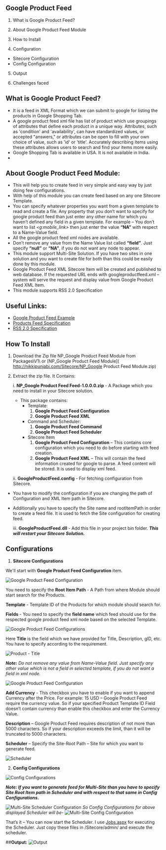 
## Google Product Feed

1)	What is Google Product Feed?

2) 	About Google Product Feed Module

3)	How to Install

4)	Configuration

   * Sitecore Configuration
   * Config Configuration

5)	Output

6)	Challenges faced

## What is Google Product Feed?
*	It is a feed in XML Format which we can submit to google for listing the products in Google Shopping Tab.
*	A google product feed xml file has list of product which use groupings of attributes that define each product in a unique way. Attributes, such as 'condition' and 'availability', can have standardized values, or accepted "answers," or attributes can be open to fill with your own choice of value, such as 'id' or 'title'. Accurately describing items using these attributes allows users to search and find your items more easily.
*	Google Shopping Tab is available in USA. It is not available in India.
*	
## About Google Product Feed Module:
*	This will help you to create feed in very simple and easy way by just doing few configurations.
*	With help of this module you can create feed based on any one Sitecore Template.
*	You can specify whatever properties you want from a given template to read and create a file. Any property that you don’t want to specify for google product feed than just enter any other name for which you haven’t defined any field in a given template. For example – You don’t want to list _<g:mobile_link>_ then just enter the value **“NA”** with respect to a Name-Value field.
*	All the google product feed xml nodes are available.
*	Don’t remove any value from the Name Value list called **“field”**. Just specify **“null”** or **“NA”**, if you do not want any node to appear.
*	This module support Multi-Site Solution. If you have two sites in one solution and you want to create file for both than this could be easily done by this module.
*	Google Product Feed XML Sitecore Item will be created and published to web database. If the requested URL ends with googleproductfeed.xml – system will serve the request and display value from Google Product Feed XML Item.
*	This module supports RSS 2.0 Specification

## Useful Links:
* [Google Product Feed Example](http://nikkipunjabi.com/Sitecore/googleproductfeed.xml)
* [Products Feed Specification](https://support.google.com/merchants/answer/188494?vid=0-635787921466627000-317046340)
* [RSS 2.0 Specification](https://support.google.com/merchants/answer/160589?hl=en&ref_topic=2473799&vid=1-635795621251302496-2505481245)


## How To Install

1. Download the Zip file NP_Google Product Feed Module from Packages\V1\  or [NP_Google Product Feed Module]( http://nikkipunjabi.com/Sitecore/NP_Google Product Feed Module.zip)
2. Extract the zip file.
   It Contains:

	i. **NP_Google Product Feed Feed-1.0.0.0.zip** - A Package which you need to install in your Sitecore solution.
	 
    * This package contains:
  		* Template:
	       1. **Google Product Feed Configuration**
	       1. **Google Product Feed XML**
	    * Command and Scheduler: 
		    1. **Google Product Feed Command**
		    2. **Google Product Feed Scheduler**
	    * Sitecore Item
		    1. **Google Product Feed Configuration** – This contains core configuration which you need to do before starting with feed creation.
		    2. **Google Product Feed XML** – This will contain the feed information created for google to parse. A feed content will be stored. It is used to display xml feed.

    ii. **GoogleProductFeed.config** - For fetching configuration from Sitecore.

  * You have to modify the configuration if you are changing the path of Configuration and XML Item path in Sitecore.
  * Additionally you have to specify the Site name and rootItemPath in order to create a feed file. It is used to fetch the Site configuration for creating feed.
  
    iii. **GoogleProductFeed.dll** -  Add this file in your project bin folder. **_This will restart your Sitecore Solution._**


## Configurations

 1) **Sitecore Configurations**

   We'll start with **Google Product Feed Configuration** item. 

![Google Product Feed Configuration](http://nikkipunjabi.com/Sitecore/GPF/1.%20Google%20Product%20Feed%20Configuration.png) 

You need to specify the **Root Item Path** - A Path from where Module should start search for the Products.

**Template** - Template ID of the Products for which module should search for.

**Fields** - You need to specify the **field name** which feed should use for the respected google product feed xml node based on the selected Template.

![Google Product Feed Configurations](http://nikkipunjabi.com/Sitecore/GPF/2.%20Google%20Product%20Feed%20Configuration.png)

Here **Title** is the field which we have provided for Title, Description, gID, etc. You have to specify according to the requirement.

![Product - Title](http://nikkipunjabi.com/Sitecore/GPF/3.%20Product%20-%20Title.png)

***Note:*** *Do not remove any value from Name-Value field. Just specify any other value which is not a field in selected template, if you do not want a field in xml node.*

![Google Product Feed Configuration](http://nikkipunjabi.com/Sitecore/GPF/4.%20Google%20Product%20Feed%20Configuration.png)

**Add Currency** - This checkbox you have to enable if you want to append Currency after the Price. For example: 15 USD – Google Product Feed require the currency value. So if your specified Product Template ID Field doesn’t contain currency than enable this checkbox and enter the Currency Value.

**Description** – Google Product Feed requires description of not more than 5000 characters. So if your description exceeds the limit, than it will be truncated to 5000 characters.

**Scheduler** – Specify the Site-Root Path – Site for which you want to generate feed.

![Scheduler](http://nikkipunjabi.com/Sitecore/GPF/5.%20Scheduler.png)


2) **Config Configurations**

![Config Configurations](http://nikkipunjabi.com/Sitecore/GPF/7.%20Config%20Configuration.png)


***Note: If you want to generate feed for Multi-Site than you have to specify Site Root Item path in Scheduler and with respect to that same in Config Configurations.***

![Multi-Site Scheduler Configuration](http://nikkipunjabi.com/Sitecore/GPF/6.%20Multi-Site%20Config%20Configuration.png)
*So Config Configurations for above displayed Scheduler will be-*
![Multi-Site Config Configuration](http://nikkipunjabi.com/Sitecore/GPF/8.%20Multi-Site%20Config%20Configuration.png)

That’s it – You can now start the Scheduler. I use [Jobs.aspx](http://nikkipunjabi.com/Sitecore/Jobs.zip) for executing the Scheduler. Just copy these files in /Sitecore/admin/ and execute the scheduler.


##**Output:**
![Output](http://nikkipunjabi.com/Sitecore/GPF/9.%20Output.png)
